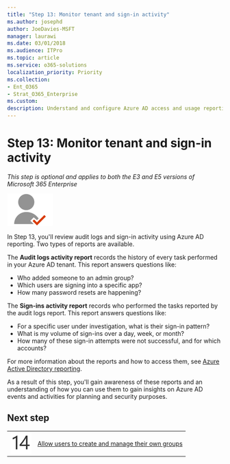 ```yaml
---
title: "Step 13: Monitor tenant and sign-in activity"
ms.author: josephd
author: JoeDavies-MSFT
manager: laurawi
ms.date: 03/01/2018
ms.audience: ITPro
ms.topic: article
ms.service: o365-solutions
localization_priority: Priority
ms.collection: 
- Ent_O365
- Strat_O365_Enterprise
ms.custom:
description: Understand and configure Azure AD access and usage reporting.
---
```


# Step 13: Monitor tenant and sign-in activity

*This step is optional and applies to both the E3 and E5 versions of Microsoft 365 Enterprise*

![](./media/deploy-foundation-infrastructure/identity_icon-small.png)

In Step 13, you'll review audit logs and sign-in activity using Azure AD reporting. Two types of reports are available.

The **Audit logs activity report** records the history of every task performed in your Azure AD tenant. This report answers questions like:

- Who added someone to an admin group?
- Which users are signing into a specific app?
- How many password resets are happening?

The **Sign-ins activity report** records who performed the tasks reported by the audit logs report. This report answers questions like:

- For a specific user under investigation, what is their sign-in pattern?
- What is my volume of sign-ins over a day, week, or month?
- How many of these sign-in attempts were not successful, and for which accounts?

For more information about the reports and how to access them, see [Azure Active Directory reporting](https://docs.microsoft.com/azure/active-directory/active-directory-reporting-azure-portal).

As a result of this step, you'll gain awareness of these reports and an understanding of how you can use them to gain insights on Azure AD events and activities for planning and security purposes.

## Next step

|||
|:-------|:-----|
|![](./media/stepnumbers/Step14.png)| [Allow users to create and manage their own groups](identity-self-service-group-management.md) |
